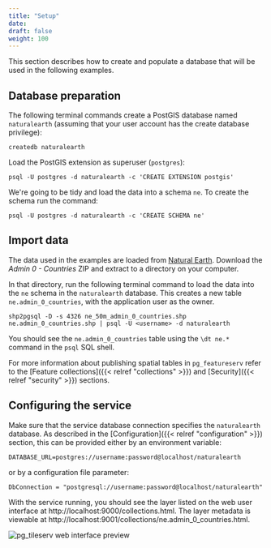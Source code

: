 ```yaml
---
title: "Setup"
date:
draft: false
weight: 100
---
```


This section describes how to create and populate a database that will be used
in the following examples.

## Database preparation

The following terminal commands create a PostGIS database named `naturalearth`
(assuming that your user account has the create database privilege):
```
createdb naturalearth
```

Load the PostGIS extension as superuser (`postgres`):
```
psql -U postgres -d naturalearth -c 'CREATE EXTENSION postgis'
```

We're going to be tidy and load the data into a schema `ne`.
To create the schema run the command:
```
psql -U postgres -d naturalearth -c 'CREATE SCHEMA ne'
```

## Import data

The data used in the examples are loaded from
[Natural Earth](https://www.naturalearthdata.com/downloads/50m-cultural-vectors/).
Download the *Admin 0 - Countries* ZIP and extract to a directory on your computer.

In that directory, run the following terminal command to load the
data into the `ne` schema in the `naturalearth` database.
This creates a new table `ne.admin_0_countries`, with the application user as the owner.

```
shp2pgsql -D -s 4326 ne_50m_admin_0_countries.shp ne.admin_0_countries.shp | psql -U <username> -d naturalearth
```

You should see the `ne.admin_0_countries` table using the `\dt ne.*` command in the `psql` SQL shell.

For more information about publishing spatial tables in `pg_featureserv`
refer to the [Feature collections]({{< relref "collections" >}})
and [Security]({{< relref "security" >}}) sections.

## Configuring the service

Make sure that the service database connection specifies the `naturalearth` database.
As described in the [Configuration]({{< relref "configuration" >}}) section,
this can be provided either by an environment variable:
```
DATABASE_URL=postgres://username:password@localhost/naturalearth
```

or by a configuration file parameter:
```
DbConnection = "postgresql://username:password@localhost/naturalearth"
```

With the service running, you should see the layer listed on the web user interface at
http://localhost:9000/collections.html.
The layer metadata is viewable at http://localhost:9001/collections/ne.admin_0_countries.html.


![pg_tileserv web interface preview](/example-web-preview.png)
